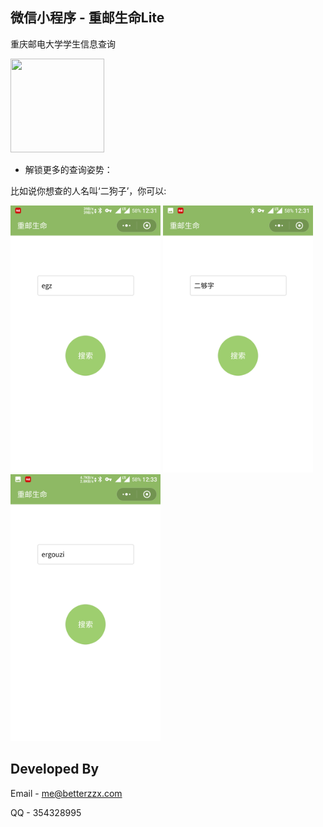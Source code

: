 ## 微信小程序 - 重邮生命Lite
重庆邮电大学学生信息查询
<div align=left><img width="150" height="150" src="http://pic.betterzzx.com/cquptLives.jpg"/>
  
* 解锁更多的查询姿势：

比如说你想查的人名叫‘二狗子’，你可以:

<img width="240" height="427" src="https://raw.githubusercontent.com/zx-Zhu/CysmLite/master/screenshot/Screenshot_20180501-123127.png"/>
<img width="240" height="427" src="https://raw.githubusercontent.com/zx-Zhu/CysmLite/master/screenshot/Screenshot_20180501-123154.png"/>
<img width="240" height="427" src="https://raw.githubusercontent.com/zx-Zhu/CysmLite/master/screenshot/Screenshot_20180501-123331.png"/>
  
## Developed By

Email - me@betterzzx.com

QQ - 354328995

